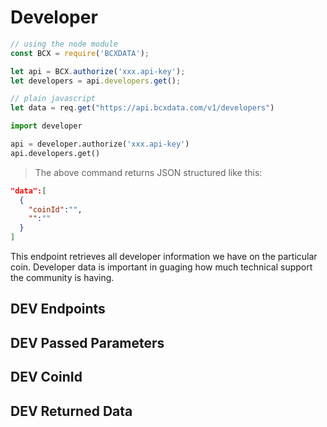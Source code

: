 # Developer

```javascript
// using the node module
const BCX = require('BCXDATA');

let api = BCX.authorize('xxx.api-key');
let developers = api.developers.get();

// plain javascript
let data = req.get("https://api.bcxdata.com/v1/developers")

```

```python
import developer

api = developer.authorize('xxx.api-key')
api.developers.get()
```

> The above command returns JSON structured like this:

```json
"data":[
  {
    "coinId":"",
    "":""
  }
]
```

This endpoint retrieves all developer information we have on the particular coin. Developer data is important in guaging how much technical support the community is having.

## DEV Endpoints

## DEV Passed Parameters

## DEV CoinId

## DEV Returned Data


